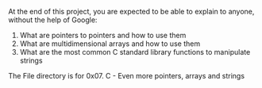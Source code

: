 At the end of this project, you are expected to be able to explain to anyone, without the help of Google:
1. What are pointers to pointers and how to use them
2. What are multidimensional arrays and how to use them
3. What are the most common C standard library functions to manipulate strings

The File directory is for 0x07. C - Even more pointers, arrays and strings
